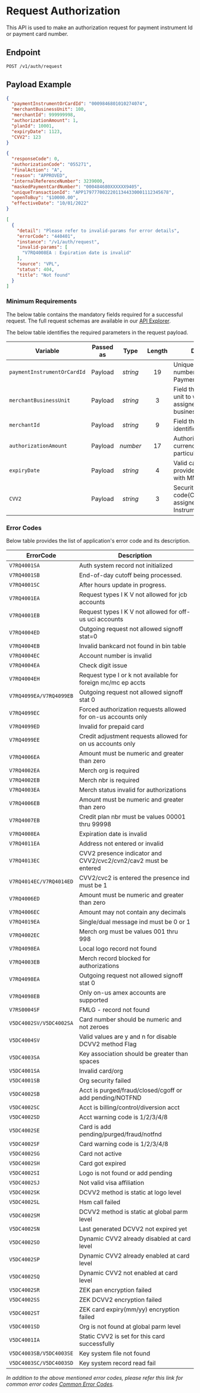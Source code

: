 # Request Authorization 

This API is used to make an authorization request for payment instrument Id or payment card number.

## Endpoint

`POST /v1/auth/request`

## Payload Example

<!--
type: tab
titles: Request, Response, Error
-->

```json
{
  "paymentInstrumentOrCardId": "0009846801010274074",
  "merchantBusinessUnit": 100,
  "merchantId": 999999998,
  "authorizationAmount": 1,
  "planId": 10001,
  "expiryDate": 1123,
  "CVV2": 123
}
```

<!--
type: tab
-->

```json
{
  "responseCode": 0,
  "authorizationCode": "055271",
  "finalAction": "A",
  "reason": "APPROVED",
  "internalReferenceNumber": 3239000,
  "maskedPaymentCardNumber": "000484680XXXXXX9405",
  "uniqueTransactionId": "APP17977700222011344330001112345678",
  "openToBuy": "$10000.00",
  "effectiveDate": "10/01/2022"
}
```

<!--
type: tab
-->

```json
[
  {
    "detail": "Please refer to invalid-params for error details",
    "errorCode": "440401",
    "instance": "/v1/auth/request",
    "invalid-params": [
      "V7RQ4008EA : Expiration date is invalid"
    ],
    "source": "VPL",
    "status": 404,
    "title": "Not found"
  }
]
```

<!-- type: tab-end -->

### Minimum Requirements

The below table contains the mandatory fields required for a successful request. The full request schemas are available in our [API Explorer](../api/?type=post&path=/v1/auth/request).

The below table identifies the required parameters in the request payload.

| Variable | Passed as | Type | Length | Description/Values |
| -------- | :-------: | :--: | :------------: | ------------------ |
| `paymentInstrumentOrCardId` | Payload | *string* | 19 | Unique alternate identification number associated with Payment Card Number. |
| `merchantBusinessUnit` | Payload | *string* | 3 | Field that identifies the business unit to which the store is assigned. The values for the business unit are 1–998. |
| `merchantId` | Payload | *string* | 9 | Field that identifies the store identification number. |
| `authorizationAmount` | Payload | *number* | 17 | Authorized sales amount in the currency accepted by the particular merchant. |
| `expiryDate` | Payload | *string* | 4 | Valid card expire date should be provided which is of 4 character with MMYY format. |
| `CVV2` | Payload | *string* | 3 | Security code(CVV2/CVC2/CAV2/CVN2) assigned to the payment Instrument id. |

### Error Codes

Below table provides the list of application's error code and its description.

| ErrorCode |  Description |
| --------  | ------------------ |
| `V7RQ4001SA` | Auth system record not initialized |        
| `V7RQ4001SB` | End-of-day cutoff being processed. |        
| `V7RQ4001SC` | After hours update in progress. |           
| `V7RQ4001EA` | Request types I K V not allowed for jcb accounts |                 
| `V7RQ4001EB` | Request types I K V not allowed for off-us uci accounts |  
| `V7RQ4004ED` | Outgoing request not allowed signoff stat=0 | 
| `V7RQ4004EB` | Invalid bankcard  not found in bin table |  
| `V7RQ4004EC` | Account number is invalid |                 
| `V7RQ4004EA` | Check digit issue |      
| `V7RQ4004EH` | Request type I or k not available for foreign mc/mc ep accts |     
| `V7RQ4099EA/V7RQ4099EB` | Outgoing request not allowed signoff stat 0 | 
| `V7RQ4099EC` | Forced authorization requests allowed for on-us accounts only |    
| `V7RQ4099ED` | Invalid for prepaid card |                  
| `V7RQ4099EE` | Credit adjustment requests allowed for on us accounts only |       
| `V7RQ4006EA` | Amount must be numeric and greater than zero | 
| `V7RQ4002EA` | Merch org is required |  
| `V7RQ4002EB` | Merch nbr is required |  
| `V7RQ4003EA` | Merch status invalid for authorizations |   
| `V7RQ4006EB` | Amount must be numeric and greater than zero | 
| `V7RQ4007EB` | Credit plan nbr must be values 00001 thru 99998 |                  
| `V7RQ4008EA` | Expiration date is invalid |                
| `V7RQ4011EA` | Address not entered or invalid | 
| `V7RQ4013EC` | CVV2 presence indicator and CVV2/cvc2/cvn2/cav2 must be entered |  
| `V7RQ4014EC/V7RQ4014ED` | CVV2/cvc2 is entered the presence ind must be 1 |  
| `V7RQ4006ED` | Amount must be numeric and greater than zero | 
| `V7RQ4006EC` | Amount may not contain any decimals |
| `V7RQ4019EA` | Single/dual message ind must be 0 or 1 |    
| `V7RQ4002EC` | Merch org must be values 001 thru 998 |
| `V7RQ4098EA` | Local logo record not found |
| `V7RQ4003EB` | Merch record blocked for authorizations |
| `V7RQ4098EA` | Outgoing request not allowed signoff stat 0 |
| `V7RQ4098EB` | Only on-us amex accounts are supported |
| `V7RS0004SF` | FMLG - record not found |
| `V5DC4002SV/V5DC4002SA` | Card number should be numeric and not zeroes | 
| `V5DC4004SV` | Valid values are y and n for disable DCVV2 method Flag |           
| `V5DC4003SA` | Key association should be greater than spaces |
| `V5DC4001SA` | Invalid card/org |       
| `V5DC4001SB` | Org security failed |    
| `V5DC4002SB` | Acct is purged/fraud/closed/cgoff or add pending/NOTFND |          
| `V5DC4002SC` | Acct is billing/control/diversion acct |    
| `V5DC4002SD` | Acct warning code is 1/2/3/4/8 |            
| `V5DC4002SE` | Card is add pending/purged/fraud/notfnd |   
| `V5DC4002SF` | Card warning code is 1/2/3/4/8 |            
| `V5DC4002SG` | Card not active |        
| `V5DC4002SH` | Card got expired |       
| `V5DC4002SI` | Logo is not found or add pending |          
| `V5DC4002SJ` | Not valid visa affiliation |                
| `V5DC4002SK` | DCVV2 method is static at logo level |      
| `V5DC4002SL` | Hsm call failed |
| `V5DC4002SM` | DCVV2 method is static at global parm level |  
| `V5DC4002SN` | Last generated DCVV2 not expired yet |      
| `V5DC4002SO` | Dynamic CVV2 already disabled at card level |  
| `V5DC4002SP` | Dynamic CVV2 already enabled at card level |
| `V5DC4002SQ` | Dynamic CVV2 not enabled at card level |    
| `V5DC4002SR` | ZEK pan encryption failed |                 
| `V5DC4002SS` | ZEK DCVV2 encryption failed |               
| `V5DC4002ST` | ZEK card expiry(mm/yy) encryption failed |  
| `V5DC4001SD` | Org is not found at global parm level |     
| `V5DC4001IA` | Static CVV2 is set for this card successfully |
| `V5DC4003SB/V5DC4003SE` | Key system file not found |                 
| `V5DC4003SC/V5DC4003SD` | Key system record read fail |   

*In addition to the above mentioned error codes, please refer this link for common error codes [Common Error Codes](?path=docs/Common_Error_Code.md).*